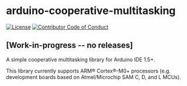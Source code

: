 # arduino-cooperative-multitasking

[![License][license-image]][license-url]
[![Contributor Code of Conduct][contributing-image]][contributing-url]

## [Work-in-progress -- no releases]

A simple cooperative multitasking library for Arduino IDE 1.5+.

This library currently supports ARM® Cortex®-M0+ processors (e.g. development boards based on Atmel/Microchip SAM C, D, and L MCUs).


[license-image]: https://img.shields.io/badge/license-MIT-blue.svg
[license-url]: LICENSE.md

[contributing-image]: https://img.shields.io/badge/contributing-CoC-blue.svg
[contributing-url]: CONTRIBUTING.md
